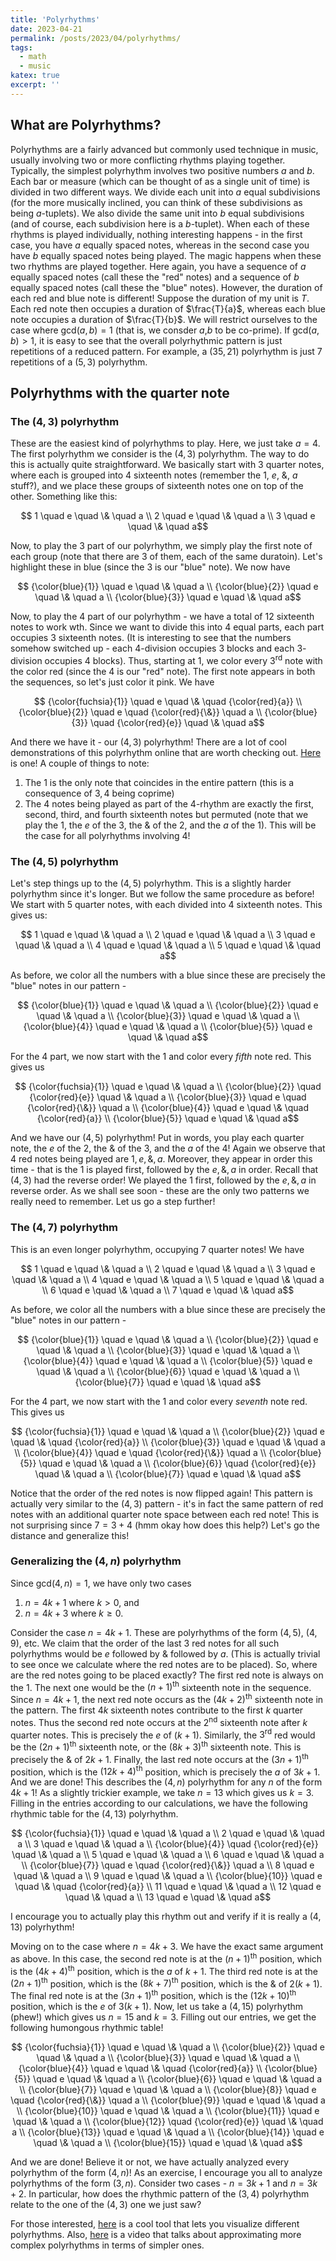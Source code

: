 ```yaml
---
title: 'Polyrhythms'
date: 2023-04-21
permalink: /posts/2023/04/polyrhythms/
tags:
  - math
  - music
katex: true
excerpt: ''
---
```


## What are Polyrhythms?

Polyrhythms are a fairly advanced but commonly used technique in music, usually involving two or more conflicting rhythms playing together. Typically, the simplest polyrhythm involves two positive numbers $a$ and $b$. Each bar or measure (which can be thought of as a single unit of time) is divided in two different ways. We divide each unit into $a$ equal subdivisions (for the more musically inclined, you can think of these subdivisions as being $a$-tuplets). We also divide the same unit into $b$ equal subdivisions (and of course, each subdivision here is a $b$-tuplet). When each of these rhythms is played individually, nothing interesting happens - in the first case, you have $a$ equally spaced notes, whereas in the second case you have $b$ equally spaced notes being played. The magic happens when these two rhythms are played together. Here again, you have a sequence of $a$ equally spaced notes (call these the "red" notes) and a sequence of $b$ equally spaced notes (call these the "blue" notes). However, the duration of each red and blue note is different! Suppose the duration of my unit is $T$. Each red note then occupies a duration of $\frac{T}{a}$, whereas each blue note occupies a duration of $\frac{T}{b}$. We will restrict ourselves to the case where $\text{gcd}(a,b) = 1$ (that is, we consder $a$,$b$ to be co-prime). If $\text{gcd}(a,b) > 1$, it is easy to see that the overall polyrhythmic pattern is just repetitions of a reduced pattern. For example, a $(35,21)$ polyrhythm is just $7$ repetitions of a $(5,3)$ polyrhythm. 

## Polyrhythms with the quarter note
### The $(4,3)$ polyrhythm
These are the easiest kind of polyrhythms to play. Here, we just take $a = 4$. The first polyrhythm we consider is the $(4,3)$ polyrhythm. The way to do this is actually quite straightforward. We basically start with $3$ quarter notes, where each is grouped into $4$ sixteenth notes (remember the $1$, $e$, $\&$, $a$ stuff?), and we place these groups of sixteenth notes one on top of the other. Something like this:

$$ 1 \quad e \quad \& \quad a \\
2 \quad e \quad \& \quad a \\
3 \quad e \quad \& \quad a$$

Now, to play the $3$ part of our polyrhythm, we simply play the first note of each group (note that there are $3$ of them, each of the same duratoin). Let's highlight these in blue (since the $3$ is our "blue" note). We now have 

$$ {\color{blue}{1}} \quad e \quad \& \quad a \\
{\color{blue}{2}} \quad e \quad \& \quad a \\
{\color{blue}{3}} \quad e \quad \& \quad a$$

Now, to play the $4$ part of our polyrhythm - we have a total of $12$ sixteenth notes to work wth. Since we want to divide this into $4$ equal parts, each part occupies $3$ sixteenth notes. (It is interesting to see that the numbers somehow switched up - each $4$-division occupies $3$ blocks and each $3$-division occupies $4$ blocks). Thus, starting at $1$, we color every $3^{\text{rd}}$ note with the color red (since the $4$ is our "red" note). The first note appears in both the sequences, so let's just color it pink. We have

$$ {\color{fuchsia}{1}} \quad e \quad \& \quad {\color{red}{a}} \\
{\color{blue}{2}} \quad e \quad {\color{red}{\&}} \quad a \\
{\color{blue}{3}} \quad {\color{red}{e}} \quad \& \quad a$$

And there we have it - our $(4,3)$ polyrhythm! There are a lot of cool demonstrations of this polyrhythm online that are worth checking out. [Here](https://www.youtube.com/shorts/DuG0oAEF2hE) is one! A couple of things to note:
1. The $1$ is the only note that coincides in the entire pattern (this is a consequence of $3,4$ being coprime)
2. The $4$ notes being played as part of the $4$-rhythm are exactly the first, second, third, and fourth sixteenth notes but permuted (note that we play the $1$, the $e$ of the $3$, the $\&$ of the $2$, and the $a$ of the $1$). This will be the case for all polyrhythms involving $4$! 

### The $(4,5)$ polyrhythm

Let's step things up to the $(4,5)$ polyrhythm. This is a slightly harder polyrhythm since it's longer. But we follow the same procedure as before! We start with $5$ quarter notes, with each divided into $4$ sixteenth notes. This gives us:

$$ 1 \quad e \quad \& \quad a \\
2 \quad e \quad \& \quad a \\
3 \quad e \quad \& \quad a \\
4 \quad e \quad \& \quad a \\
5 \quad e \quad \& \quad a$$

As before, we color all the numbers with a blue since these are precisely the "blue" notes in our pattern - 

$$ {\color{blue}{1}} \quad e \quad \& \quad a \\
{\color{blue}{2}} \quad e \quad \& \quad a \\
{\color{blue}{3}} \quad e \quad \& \quad a \\
{\color{blue}{4}} \quad e \quad \& \quad a \\
{\color{blue}{5}} \quad e \quad \& \quad a$$

For the $4$ part, we now start with the $1$ and color every *fifth* note red. This gives us

$$ {\color{fuchsia}{1}} \quad e \quad \& \quad a \\
{\color{blue}{2}} \quad {\color{red}{e}} \quad \& \quad a \\
{\color{blue}{3}} \quad e \quad {\color{red}{\&}} \quad a \\
{\color{blue}{4}} \quad e \quad \& \quad {\color{red}{a}} \\
{\color{blue}{5}} \quad e \quad \& \quad a$$

And we have our $(4,5)$ polyrhythm! Put in words, you play each quarter note, the $e$ of the $2$, the $\&$ of the $3$, and the $a$ of the $4$! Again we observe that $4$ red notes being played are $1,e,\&,a$. Moreover, they appear in order this time - that is the $1$ is played first, followed by the $e,\&,a$ in order. Recall that $(4,3)$ had the reverse order! We played the $1$ first, followed by the $e,\&,a$ in reverse order. As we shall see soon - these are the only two patterns we really need to remember. Let us go a step further!

### The $(4,7)$ polyrhythm

This is an even longer polyrhythm, occupying $7$ quarter notes! We have

$$ 1 \quad e \quad \& \quad a \\
2 \quad e \quad \& \quad a \\
3 \quad e \quad \& \quad a \\
4 \quad e \quad \& \quad a \\
5 \quad e \quad \& \quad a \\
6 \quad e \quad \& \quad a \\
7 \quad e \quad \& \quad a$$

As before, we color all the numbers with a blue since these are precisely the "blue" notes in our pattern - 

$$ {\color{blue}{1}} \quad e \quad \& \quad a \\
{\color{blue}{2}} \quad e \quad \& \quad a \\
{\color{blue}{3}} \quad e \quad \& \quad a \\
{\color{blue}{4}} \quad e \quad \& \quad a \\
{\color{blue}{5}} \quad e \quad \& \quad a \\
{\color{blue}{6}} \quad e \quad \& \quad a \\
{\color{blue}{7}} \quad e \quad \& \quad a$$

For the $4$ part, we now start with the $1$ and color every *seventh* note red. This gives us

$$ {\color{fuchsia}{1}} \quad e \quad \& \quad a \\
{\color{blue}{2}} \quad e \quad \& \quad {\color{red}{a}} \\
{\color{blue}{3}} \quad e \quad \& \quad a \\
{\color{blue}{4}} \quad e \quad {\color{red}{\&}} \quad a \\
{\color{blue}{5}} \quad e \quad \& \quad a \\
{\color{blue}{6}} \quad {\color{red}{e}} \quad \& \quad a \\
{\color{blue}{7}} \quad e \quad \& \quad a$$

Notice that the order of the red notes is now flipped again! This pattern is actually very similar to the $(4,3)$ pattern - it's in fact the same pattern of red notes with an additional quarter note space between each red note! This is not surprising since $7 = 3 + 4$ (hmm okay how does this help?) Let's go the distance and generalize this!

### Generalizing the $(4,n)$ polyrhythm

Since $\text{gcd}(4,n) = 1$, we have only two cases
1. $n = 4k + 1$ where $k > 0$, and
2. $n = 4k+3$ where $k \geq 0$. 

Consider the case $n = 4k+1$. These are polyrhythms of the form $(4,5)$, $(4,9)$, etc. We claim that the order of the last $3$ red notes for all such polyrhythms would be $e$ followed by $\&$ followed by $a$. (This is actually trivial to see once we calculate where the red notes are to be placed). So, where are the red notes going to be placed exactly? The first red note is always on the $1$. The next one would be the $(n+1)^{\text{th}}$ sixteenth note in the sequence. Since $n = 4k+1$, the next red note occurs as the $(4k+2)^{\text{th}}$ sixteenth note in the pattern. The first $4k$ sixteenth notes contribute to the first $k$ quarter notes. Thus the second red note occurs at the $2^{\text{nd}}$ sixteenth note after $k$ quarter notes. This is precisely the $e$ of $(k+1)$. Similarly, the $3^{\text{rd}}$ red would be the $(2n+1)^{\text{th}}$ sixteenth note, or the $(8k+3)^{\text{th}}$ sixteenth note. This is precisely the $\&$ of $2k+1$. Finally, the last red note occurs at the $(3n+1)^{\text{th}}$ position, which is the $(12k+4)^{\text{th}}$ position, which is precisely the $a$ of $3k+1$. And we are done! This describes the $(4,n)$ polyrhythm for any $n$ of the form $4k+1$! As a slightly trickier example, we take $n = 13$ which gives us $k = 3$. Filling in the entries according to our calculations, we have the following rhythmic table for the $(4,13)$ polyrhythm. 

$$ {\color{fuchsia}{1}} \quad e \quad \& \quad a \\
2 \quad e \quad \& \quad a \\
3 \quad e \quad \& \quad a \\
{\color{blue}{4}} \quad {\color{red}{e}} \quad \& \quad a \\
5 \quad e \quad \& \quad a \\
6 \quad e \quad \& \quad a \\
{\color{blue}{7}} \quad e \quad {\color{red}{\&}} \quad a \\
8 \quad e \quad \& \quad a \\
9 \quad e \quad \& \quad a \\
{\color{blue}{10}} \quad e \quad \& \quad {\color{red}{a}} \\
11 \quad e \quad \& \quad a \\
12 \quad e \quad \& \quad a \\
13 \quad e \quad \& \quad a$$

I encourage you to actually play this rhythm out and verify if it is really a $(4,13)$ polyrhythm!

Moving on to the case where $n = 4k+3$. We have the exact same argument as above. In this case, the second red note is at the $(n+1)^{\text{th}}$ position, which is the $(4k+4)^{\text{th}}$ position, which is the $a$ of $k+1$. The third red note is at the $(2n+1)^{\text{th}}$ position, which is the $(8k+7)^{\text{th}}$ position, which is the $\&$ of $2(k+1)$. The final red note is at the $(3n+1)^{\text{th}}$ position, which is the $(12k+10)^{\text{th}}$ position, which is the $e$ of $3(k+1)$. Now, let us take a $(4,15)$ polyrhythm (phew!) which gives us $n = 15$ and $k = 3$. Filling out our entries, we get the following humongous rhythmic table!

$$ {\color{fuchsia}{1}} \quad e \quad \& \quad a \\
{\color{blue}{2}} \quad e \quad \& \quad a \\
{\color{blue}{3}} \quad e \quad \& \quad a \\
{\color{blue}{4}} \quad e \quad \& \quad {\color{red}{a}} \\
{\color{blue}{5}} \quad e \quad \& \quad a \\
{\color{blue}{6}} \quad e \quad \& \quad a \\
{\color{blue}{7}} \quad e \quad \& \quad a \\
{\color{blue}{8}} \quad e \quad {\color{red}{\&}} \quad a \\
{\color{blue}{9}} \quad e \quad \& \quad a \\
{\color{blue}{10}} \quad e \quad \& \quad a \\
{\color{blue}{11}} \quad e \quad \& \quad a \\
{\color{blue}{12}} \quad {\color{red}{e}} \quad \& \quad a \\
{\color{blue}{13}} \quad e \quad \& \quad a \\
{\color{blue}{14}} \quad e \quad \& \quad a \\
{\color{blue}{15}} \quad e \quad \& \quad a$$

And we are done! Believe it or not, we have actually analyzed every polyrhythm of the form $(4,n)$! As an exercise, I encourage you all to analyze polyrhythms of the form $(3,n)$. Consider two cases - $n = 3k+1$ and $n = 3k+2$. In particular, how does the rhythmic pattern of the $(3,4)$ polyrhythm relate to the one of the $(4,3)$ one we just saw?

For those interested, [here](https://polyvisualiser.com/#close) is a cool tool that lets you visualize different polyrhythms. Also, [here](https://www.youtube.com/watch?v=IU4vfv0onWI) is a video that talks about approximating more complex polyrhythms in terms of simpler ones. 